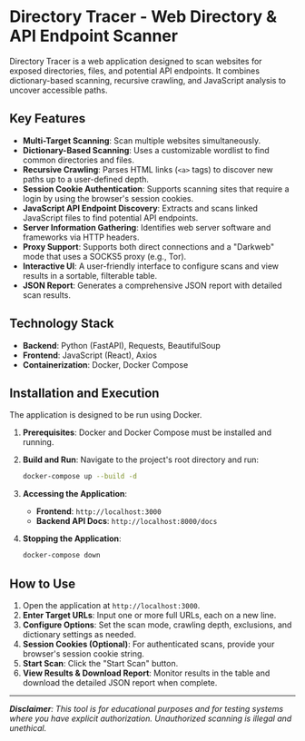 # Directory Tracer - Web Directory & API Endpoint Scanner

Directory Tracer is a web application designed to scan websites for exposed directories, files, and potential API endpoints. It combines dictionary-based scanning, recursive crawling, and JavaScript analysis to uncover accessible paths.

## Key Features

* **Multi-Target Scanning**: Scan multiple websites simultaneously.
* **Dictionary-Based Scanning**: Uses a customizable wordlist to find common directories and files.
* **Recursive Crawling**: Parses HTML links (`<a>` tags) to discover new paths up to a user-defined depth.
* **Session Cookie Authentication**: Supports scanning sites that require a login by using the browser's session cookies.
* **JavaScript API Endpoint Discovery**: Extracts and scans linked JavaScript files to find potential API endpoints.
* **Server Information Gathering**: Identifies web server software and frameworks via HTTP headers.
* **Proxy Support**: Supports both direct connections and a "Darkweb" mode that uses a SOCKS5 proxy (e.g., Tor).
* **Interactive UI**: A user-friendly interface to configure scans and view results in a sortable, filterable table.
* **JSON Report**: Generates a comprehensive JSON report with detailed scan results.

## Technology Stack

* **Backend**: Python (FastAPI), Requests, BeautifulSoup
* **Frontend**: JavaScript (React), Axios
* **Containerization**: Docker, Docker Compose

## Installation and Execution

The application is designed to be run using Docker.

1.  **Prerequisites**: Docker and Docker Compose must be installed and running.
2.  **Build and Run**: Navigate to the project's root directory and run:
    ```bash
    docker-compose up --build -d
    ```
   
3.  **Accessing the Application**:
    * **Frontend**: `http://localhost:3000`
    * **Backend API Docs**: `http://localhost:8000/docs`
4.  **Stopping the Application**:
    ```bash
    docker-compose down
    ```
   

## How to Use

1.  Open the application at `http://localhost:3000`.
2.  **Enter Target URLs**: Input one or more full URLs, each on a new line.
3.  **Configure Options**: Set the scan mode, crawling depth, exclusions, and dictionary settings as needed.
4.  **Session Cookies (Optional)**: For authenticated scans, provide your browser's session cookie string.
5.  **Start Scan**: Click the "Start Scan" button.
6.  **View Results & Download Report**: Monitor results in the table and download the detailed JSON report when complete.

---

***Disclaimer**: This tool is for educational purposes and for testing systems where you have explicit authorization. Unauthorized scanning is illegal and unethical.*

